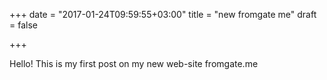 +++
date = "2017-01-24T09:59:55+03:00"
title = "new fromgate me"
draft = false

+++

Hello! This is my first post on my new web-site fromgate.me